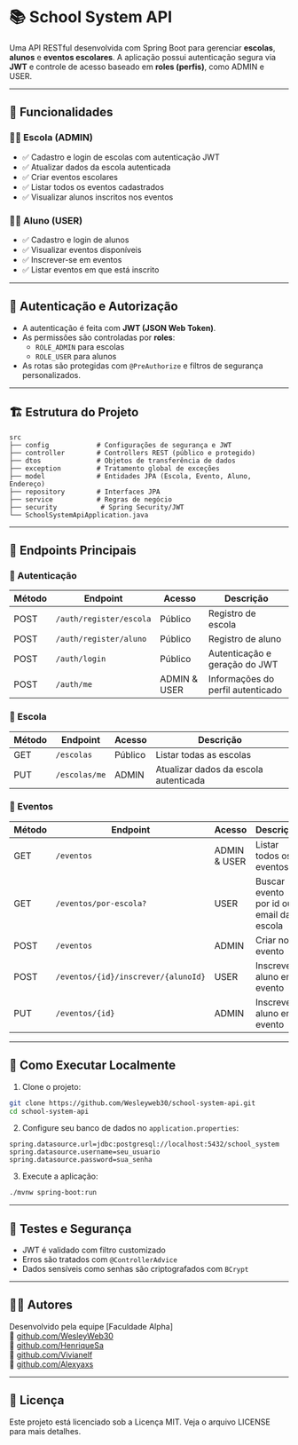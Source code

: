 # 📚 School System API

Uma API RESTful desenvolvida com Spring Boot para gerenciar **escolas**, **alunos** e **eventos escolares**. A aplicação possui autenticação segura via **JWT** e controle de acesso baseado em **roles (perfis)**, como ADMIN e USER.

---

## 🧪 Funcionalidades

### 👩‍🏫 Escola (ADMIN)
- ✅ Cadastro e login de escolas com autenticação JWT
- ✅ Atualizar dados da escola autenticada
- ✅ Criar eventos escolares
- ✅ Listar todos os eventos cadastrados
- ✅ Visualizar alunos inscritos nos eventos

### 🧑‍🎓 Aluno (USER)
- ✅ Cadastro e login de alunos
- ✅ Visualizar eventos disponíveis
- ✅ Inscrever-se em eventos
- ✅ Listar eventos em que está inscrito

---

## 🔐 Autenticação e Autorização

- A autenticação é feita com **JWT (JSON Web Token)**.
- As permissões são controladas por **roles**:
  - `ROLE_ADMIN` para escolas
  - `ROLE_USER` para alunos
- As rotas são protegidas com `@PreAuthorize` e filtros de segurança personalizados.

---

## 🏗️ Estrutura do Projeto

```
src
├── config            # Configurações de segurança e JWT
├── controller        # Controllers REST (público e protegido)
├── dtos              # Objetos de transferência de dados
├── exception         # Tratamento global de exceções
├── model             # Entidades JPA (Escola, Evento, Aluno, Endereço)
├── repository        # Interfaces JPA
├── service           # Regras de negócio
├── security           # Spring Security/JWT
└── SchoolSystemApiApplication.java
```

---

## 📁 Endpoints Principais

### 🔑 Autenticação
| Método | Endpoint            | Acesso | Descrição                      |
|--------|----------------------|--------|-------------------------------|
| POST   | `/auth/register/escola`     | Público| Registro de escola |
| POST   | `/auth/register/aluno`     | Público| Registro de aluno |
| POST   | `/auth/login`        | Público| Autenticação e geração do JWT |
| POST   | `/auth/me`        | ADMIN & USER| Informações do perfil autenticado |

### 🏫 Escola
| Método | Endpoint             | Acesso     | Descrição                    |
|--------|----------------------|------------|------------------------------|
| GET    | `/escolas`      | Público      | Listar todas as escolas   |
| PUT    | `/escolas/me`        | ADMIN      | Atualizar dados da escola autenticada |

### 📅 Eventos
| Método | Endpoint                      | Acesso | Descrição                        |
|--------|-------------------------------|--------|----------------------------------|
| GET    | `/eventos`                    | ADMIN & USER| Listar todos os eventos |
| GET   | `/eventos/por-escola?` | USER | Buscar evento por id ou email da escola |
| POST   | `/eventos`                    | ADMIN  | Criar novo evento                |
| POST   | `/eventos/{id}/inscrever/{alunoId}` | USER | Inscrever aluno em evento |
| PUT   | `/eventos/{id}` | ADMIN | Inscrever aluno em evento |


---

## 🔧 Como Executar Localmente

1. Clone o projeto:
```bash
git clone https://github.com/Wesleyweb30/school-system-api.git
cd school-system-api
```

2. Configure seu banco de dados no `application.properties`:
```properties
spring.datasource.url=jdbc:postgresql://localhost:5432/school_system
spring.datasource.username=seu_usuario
spring.datasource.password=sua_senha
```

3. Execute a aplicação:
```bash
./mvnw spring-boot:run
```

---

## 🧪 Testes e Segurança

- JWT é validado com filtro customizado
- Erros são tratados com `@ControllerAdvice`
- Dados sensíveis como senhas são criptografados com `BCrypt`

---

## 🧑‍💻 Autores

Desenvolvido pela equipe  [Faculdade Alpha]  
🔗 [github.com/WesleyWeb30](https://github.com/Wesleyweb30) <br/>
🔗 [github.com/HenriqueSa](https://github.com/ohenriquesa) <br/>
🔗 [github.com/Vivianelf](https://github.com/Vivianelf) <br/>
🔗 [github.com/Alexyaxs](https://github.com/Alexyaxs)

---

## 📝 Licença

Este projeto está licenciado sob a Licença MIT. Veja o arquivo LICENSE para mais detalhes.
